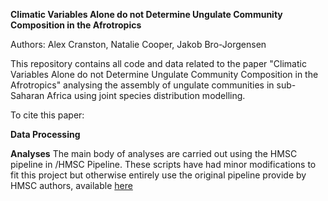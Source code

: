 **Climatic Variables Alone do not Determine Ungulate Community Composition in the Afrotropics**

Authors: Alex Cranston, Natalie Cooper, Jakob Bro-Jorgensen

This repository contains all code and data related to the paper "Climatic Variables Alone do not Determine Ungulate Community Composition in the Afrotropics" analysing the assembly of ungulate communities in sub-Saharan Africa using joint species distribution modelling.

To cite this paper: 

**Data Processing**

 **Analyses**
The main body of analyses are carried out using the HMSC pipeline in /HMSC Pipeline. These scripts have had minor modifications to fit this project but otherwise entirely use the original pipeline provide by HMSC authors, available [here](https://www.helsinki.fi/en/researchgroups/statistical-ecology/software/hmsc)
